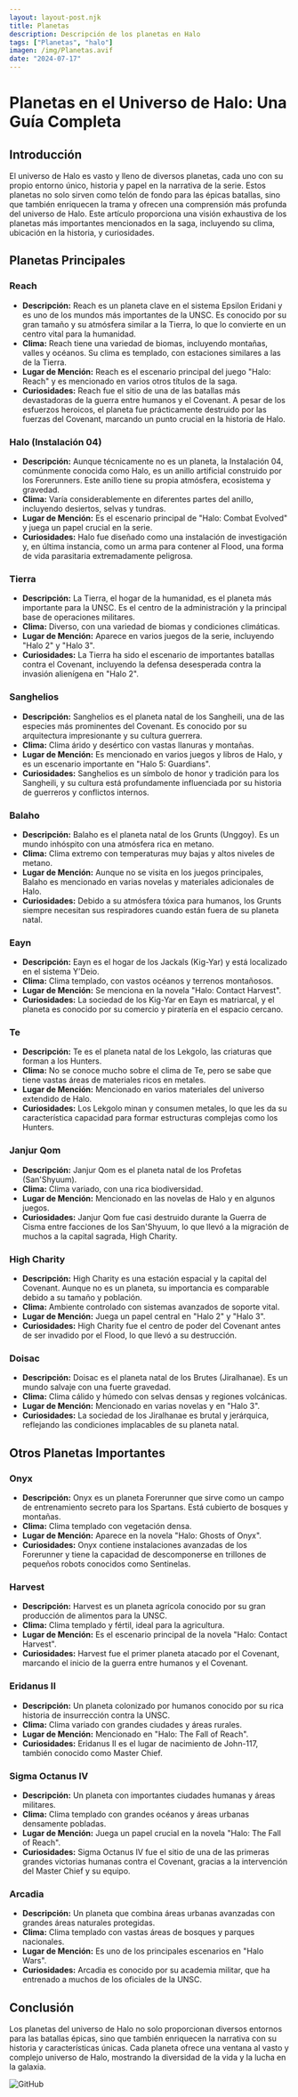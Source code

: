 ```yaml
---
layout: layout-post.njk
title: Planetas
description: Descripción de los planetas en Halo
tags: ["Planetas", "halo"]
imagen: /img/Planetas.avif
date: "2024-07-17"
---
```


# Planetas en el Universo de Halo: Una Guía Completa

## Introducción

El universo de Halo es vasto y lleno de diversos planetas, cada uno con su propio entorno único, historia y papel en la narrativa de la serie. Estos planetas no solo sirven como telón de fondo para las épicas batallas, sino que también enriquecen la trama y ofrecen una comprensión más profunda del universo de Halo. Este artículo proporciona una visión exhaustiva de los planetas más importantes mencionados en la saga, incluyendo su clima, ubicación en la historia, y curiosidades.

## Planetas Principales

### Reach

- **Descripción:** Reach es un planeta clave en el sistema Epsilon Eridani y es uno de los mundos más importantes de la UNSC. Es conocido por su gran tamaño y su atmósfera similar a la Tierra, lo que lo convierte en un centro vital para la humanidad.
- **Clima:** Reach tiene una variedad de biomas, incluyendo montañas, valles y océanos. Su clima es templado, con estaciones similares a las de la Tierra.
- **Lugar de Mención:** Reach es el escenario principal del juego "Halo: Reach" y es mencionado en varios otros títulos de la saga.
- **Curiosidades:** Reach fue el sitio de una de las batallas más devastadoras de la guerra entre humanos y el Covenant. A pesar de los esfuerzos heroicos, el planeta fue prácticamente destruido por las fuerzas del Covenant, marcando un punto crucial en la historia de Halo.

### Halo (Instalación 04)

- **Descripción:** Aunque técnicamente no es un planeta, la Instalación 04, comúnmente conocida como Halo, es un anillo artificial construido por los Forerunners. Este anillo tiene su propia atmósfera, ecosistema y gravedad.
- **Clima:** Varía considerablemente en diferentes partes del anillo, incluyendo desiertos, selvas y tundras.
- **Lugar de Mención:** Es el escenario principal de "Halo: Combat Evolved" y juega un papel crucial en la serie.
- **Curiosidades:** Halo fue diseñado como una instalación de investigación y, en última instancia, como un arma para contener al Flood, una forma de vida parasitaria extremadamente peligrosa.

### Tierra

- **Descripción:** La Tierra, el hogar de la humanidad, es el planeta más importante para la UNSC. Es el centro de la administración y la principal base de operaciones militares.
- **Clima:** Diverso, con una variedad de biomas y condiciones climáticas.
- **Lugar de Mención:** Aparece en varios juegos de la serie, incluyendo "Halo 2" y "Halo 3".
- **Curiosidades:** La Tierra ha sido el escenario de importantes batallas contra el Covenant, incluyendo la defensa desesperada contra la invasión alienígena en "Halo 2".

### Sanghelios

- **Descripción:** Sanghelios es el planeta natal de los Sangheili, una de las especies más prominentes del Covenant. Es conocido por su arquitectura impresionante y su cultura guerrera.
- **Clima:** Clima árido y desértico con vastas llanuras y montañas.
- **Lugar de Mención:** Es mencionado en varios juegos y libros de Halo, y es un escenario importante en "Halo 5: Guardians".
- **Curiosidades:** Sanghelios es un símbolo de honor y tradición para los Sangheili, y su cultura está profundamente influenciada por su historia de guerreros y conflictos internos.

### Balaho

- **Descripción:** Balaho es el planeta natal de los Grunts (Unggoy). Es un mundo inhóspito con una atmósfera rica en metano.
- **Clima:** Clima extremo con temperaturas muy bajas y altos niveles de metano.
- **Lugar de Mención:** Aunque no se visita en los juegos principales, Balaho es mencionado en varias novelas y materiales adicionales de Halo.
- **Curiosidades:** Debido a su atmósfera tóxica para humanos, los Grunts siempre necesitan sus respiradores cuando están fuera de su planeta natal.

### Eayn

- **Descripción:** Eayn es el hogar de los Jackals (Kig-Yar) y está localizado en el sistema Y’Deio.
- **Clima:** Clima templado, con vastos océanos y terrenos montañosos.
- **Lugar de Mención:** Se menciona en la novela "Halo: Contact Harvest".
- **Curiosidades:** La sociedad de los Kig-Yar en Eayn es matriarcal, y el planeta es conocido por su comercio y piratería en el espacio cercano.

### Te

- **Descripción:** Te es el planeta natal de los Lekgolo, las criaturas que forman a los Hunters.
- **Clima:** No se conoce mucho sobre el clima de Te, pero se sabe que tiene vastas áreas de materiales ricos en metales.
- **Lugar de Mención:** Mencionado en varios materiales del universo extendido de Halo.
- **Curiosidades:** Los Lekgolo minan y consumen metales, lo que les da su característica capacidad para formar estructuras complejas como los Hunters.

### Janjur Qom

- **Descripción:** Janjur Qom es el planeta natal de los Profetas (San'Shyuum).
- **Clima:** Clima variado, con una rica biodiversidad.
- **Lugar de Mención:** Mencionado en las novelas de Halo y en algunos juegos.
- **Curiosidades:** Janjur Qom fue casi destruido durante la Guerra de Cisma entre facciones de los San'Shyuum, lo que llevó a la migración de muchos a la capital sagrada, High Charity.

### High Charity

- **Descripción:** High Charity es una estación espacial y la capital del Covenant. Aunque no es un planeta, su importancia es comparable debido a su tamaño y población.
- **Clima:** Ambiente controlado con sistemas avanzados de soporte vital.
- **Lugar de Mención:** Juega un papel central en "Halo 2" y "Halo 3".
- **Curiosidades:** High Charity fue el centro de poder del Covenant antes de ser invadido por el Flood, lo que llevó a su destrucción.

### Doisac

- **Descripción:** Doisac es el planeta natal de los Brutes (Jiralhanae). Es un mundo salvaje con una fuerte gravedad.
- **Clima:** Clima cálido y húmedo con selvas densas y regiones volcánicas.
- **Lugar de Mención:** Mencionado en varias novelas y en "Halo 3".
- **Curiosidades:** La sociedad de los Jiralhanae es brutal y jerárquica, reflejando las condiciones implacables de su planeta natal.

## Otros Planetas Importantes

### Onyx

- **Descripción:** Onyx es un planeta Forerunner que sirve como un campo de entrenamiento secreto para los Spartans. Está cubierto de bosques y montañas.
- **Clima:** Clima templado con vegetación densa.
- **Lugar de Mención:** Aparece en la novela "Halo: Ghosts of Onyx".
- **Curiosidades:** Onyx contiene instalaciones avanzadas de los Forerunner y tiene la capacidad de descomponerse en trillones de pequeños robots conocidos como Sentinelas.

### Harvest

- **Descripción:** Harvest es un planeta agrícola conocido por su gran producción de alimentos para la UNSC.
- **Clima:** Clima templado y fértil, ideal para la agricultura.
- **Lugar de Mención:** Es el escenario principal de la novela "Halo: Contact Harvest".
- **Curiosidades:** Harvest fue el primer planeta atacado por el Covenant, marcando el inicio de la guerra entre humanos y el Covenant.

### Eridanus II

- **Descripción:** Un planeta colonizado por humanos conocido por su rica historia de insurrección contra la UNSC.
- **Clima:** Clima variado con grandes ciudades y áreas rurales.
- **Lugar de Mención:** Mencionado en "Halo: The Fall of Reach".
- **Curiosidades:** Eridanus II es el lugar de nacimiento de John-117, también conocido como Master Chief.

### Sigma Octanus IV

- **Descripción:** Un planeta con importantes ciudades humanas y áreas militares.
- **Clima:** Clima templado con grandes océanos y áreas urbanas densamente pobladas.
- **Lugar de Mención:** Juega un papel crucial en la novela "Halo: The Fall of Reach".
- **Curiosidades:** Sigma Octanus IV fue el sitio de una de las primeras grandes victorias humanas contra el Covenant, gracias a la intervención del Master Chief y su equipo.

### Arcadia

- **Descripción:** Un planeta que combina áreas urbanas avanzadas con grandes áreas naturales protegidas.
- **Clima:** Clima templado con vastas áreas de bosques y parques nacionales.
- **Lugar de Mención:** Es uno de los principales escenarios en "Halo Wars".
- **Curiosidades:** Arcadia es conocido por su academia militar, que ha entrenado a muchos de los oficiales de la UNSC.

## Conclusión

Los planetas del universo de Halo no solo proporcionan diversos entornos para las batallas épicas, sino que también enriquecen la narrativa con su historia y características únicas. Cada planeta ofrece una ventana al vasto y complejo universo de Halo, mostrando la diversidad de la vida y la lucha en la galaxia.

![GitHub](/img/github.svg)
